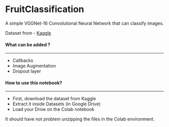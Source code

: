 # FruitClassification

A simple VGGNet-16 Convolutional Neural Network that can classify images.

Dataset from - [Kaggle](https://www.kaggle.com/moltean/fruits)

#### What can be added ?
---
- Callbacks
- Image Augmentation
- Dropout layer

#### How to use this notebook?
---
- First, download the dataset from Kaggle
- Extract it inside Datasets (in Google Drive)
- Load your Drive on the Colab notebook

It should have not problem unzipping the files in the Colab environment.
